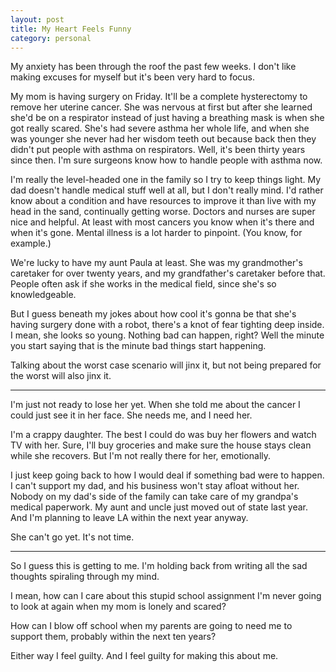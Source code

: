 ```yaml
---
layout: post
title: My Heart Feels Funny
category: personal
---
```


My anxiety has been through the roof the past few weeks. I don't like making excuses for myself but it's been very hard to focus.

My mom is having surgery on Friday. It'll be a complete hysterectomy to remove her uterine cancer. She was nervous at first but after she learned she'd be on a respirator instead of just having a breathing mask is when she got really scared. She's had severe asthma her whole life, and when she was younger she never had her wisdom teeth out because back then they didn't put people with asthma on respirators. Well, it's been thirty years since then. I'm sure surgeons know how to handle people with asthma now.

I'm really the level-headed one in the family so I try to keep things light. My dad doesn't handle medical stuff well at all, but I don't really mind. I'd rather know about a condition and have resources to improve it than live with my head in the sand, continually getting worse. Doctors and nurses are super nice and helpful. At least with most cancers you know when it's there and when it's gone. Mental illness is a lot harder to pinpoint. (You know, for example.)

We're lucky to have my aunt Paula at least. She was my grandmother's caretaker for over twenty years, and my grandfather's caretaker before that. People often ask if she works in the medical field, since she's so knowledgeable.

But I guess beneath my jokes about how cool it's gonna be that she's having surgery done with a robot, there's a knot of fear tighting deep inside. I mean, she looks so young. Nothing bad can happen, right? Well the minute you start saying that is the minute bad things start happening.

Talking about the worst case scenario will jinx it, but not being prepared for the worst will also jinx it.

---

I'm just not ready to lose her yet. When she told me about the cancer I could just see it in her face. She needs me, and I need her.

I'm a crappy daughter. The best I could do was buy her flowers and watch TV with her. Sure, I'll buy groceries and make sure the house stays clean while she recovers. But I'm not really there for her, emotionally.

I just keep going back to how I would deal if something bad were to happen. I can't support my dad, and his business won't stay afloat without her. Nobody on my dad's side of the family can take care of my grandpa's medical paperwork. My aunt and uncle just moved out of state last year. And I'm planning to leave LA within the next year anyway.

She can't go yet. It's not time.

---

So I guess this is getting to me. I'm holding back from writing all the sad thoughts spiraling through my mind. 

I mean, how can I care about this stupid school assignment I'm never going to look at again when my mom is lonely and scared? 

How can I blow off school when my parents are going to need me to support them, probably within the next ten years?

Either way I feel guilty. And I feel guilty for making this about me.
